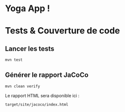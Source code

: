 # Yoga App !


# Tests & Couverture de code

## Lancer les tests

```bash
mvn test
````

## Générer le rapport JaCoCo

```bash
mvn clean verify
```

Le rapport HTML sera disponible ici :

```
target/site/jacoco/index.html
```

